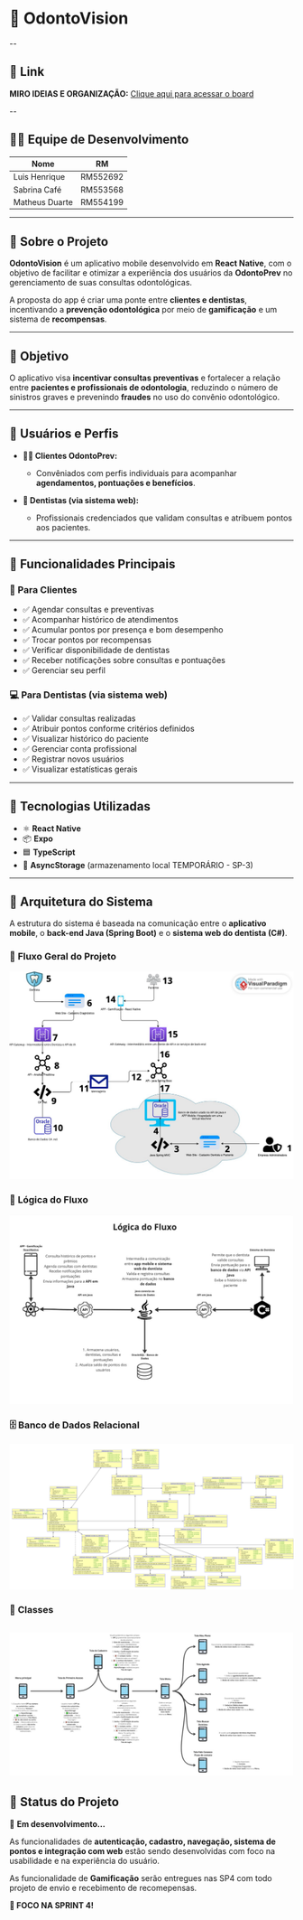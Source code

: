 # 🦷 OdontoVision

--

## 📌 Link
**MIRO IDEIAS E ORGANIZAÇÃO:** [Clique aqui para acessar o board](https://miro.com/welcomeonboard/UnBzdHJIQXZyV3lnQ1BubkhHZHpIY1luMXByT215RG9FR1B6Zkl4eVBmbDVBa3V6WnFaTStHNWk0MzFMTGRIWGNrbHBsS3BJV3VRWHVUbEd1UlBDUnJUMHdwT0dzNmZFazBScmFROGtteDNGaVRGMGdoMnpFczc4K3pMd2JTTXRyVmtkMG5hNDA3dVlncnBvRVB2ZXBnPT0hdjE=?share_link_id=391102710576)

--

## 👨‍💻 Equipe de Desenvolvimento

| Nome              | RM       |
|-------------------|----------|
| Luis Henrique     | RM552692 |
| Sabrina Café      | RM553568 |
| Matheus Duarte    | RM554199 |

---

## 📱 Sobre o Projeto

**OdontoVision** é um aplicativo mobile desenvolvido em **React Native**, com o objetivo de facilitar e otimizar a experiência dos usuários da **OdontoPrev** no gerenciamento de suas consultas odontológicas. 

A proposta do app é criar uma ponte entre **clientes e dentistas**, incentivando a **prevenção odontológica** por meio de **gamificação** e um sistema de **recompensas**.

---

## 🎯 Objetivo

O aplicativo visa **incentivar consultas preventivas** e fortalecer a relação entre **pacientes e profissionais de odontologia**, reduzindo o número de sinistros graves e prevenindo **fraudes** no uso do convênio odontológico.

---

## 👥 Usuários e Perfis

- **🧑‍💼 Clientes OdontoPrev:**  
  - Convêniados com perfis individuais para acompanhar **agendamentos, pontuações e benefícios**.

- **🦷 Dentistas (via sistema web):**  
  - Profissionais credenciados que validam consultas e atribuem pontos aos pacientes.

---

## 🧩 Funcionalidades Principais

### 📲 Para Clientes
- ✅ Agendar consultas e preventivas  
- ✅ Acompanhar histórico de atendimentos  
- ✅ Acumular pontos por presença e bom desempenho  
- ✅ Trocar pontos por recompensas  
- ✅ Verificar disponibilidade de dentistas  
- ✅ Receber notificações sobre consultas e pontuações  
- ✅ Gerenciar seu perfil

### 💻 Para Dentistas (via sistema web)
- ✅ Validar consultas realizadas  
- ✅ Atribuir pontos conforme critérios definidos  
- ✅ Visualizar histórico do paciente  
- ✅ Gerenciar conta profissional  
- ✅ Registrar novos usuários  
- ✅ Visualizar estatísticas gerais  

---

## 🚀 Tecnologias Utilizadas

- ⚛️ **React Native**  
- 📦 **Expo**  
- 🟦 **TypeScript**  
- 💾 **AsyncStorage** (armazenamento local TEMPORÁRIO - SP-3)  

---

## 📂 Arquitetura do Sistema

A estrutura do sistema é baseada na comunicação entre o **aplicativo mobile**, o **back-end Java (Spring Boot)** e o **sistema web do dentista (C#)**.

### 📌 **Fluxo Geral do Projeto**
![Fluxo Geral](doc/fluxo_geral.png)

### 🔄 **Lógica do Fluxo**
![Lógica do Fluxo](doc/logica_fluxo.jpg)

### 🗄️ **Banco de Dados Relacional**
![Banco de Dados](doc/banco_diagrama.png)

### 📱 **Classes**
![Classes](doc/Classes.jpg)
---

## 📌 Status do Projeto

🚧 **Em desenvolvimento...**

As funcionalidades de **autenticação, cadastro, navegação, sistema de pontos e integração com web** estão sendo desenvolvidas com foco na usabilidade e na experiência do usuário.

As funcionalidade de **Gamificação** serão entregues nas SP4 com todo projeto de envio e recebimento de recomepensas.

**📢 FOCO NA SPRINT 4!**  

